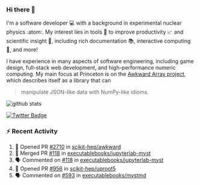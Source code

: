 ### Hi there 👋 

I'm a software developer 💻 with a background in experimental nuclear physics :atom:. My interest lies in tools :wrench: to improve productivity :chart_with_upwards_trend: and scientific insight :telescope:, including rich documentation 📚, interactive computing 🧮, and more! 

I have experience in many aspects of software engineering, including game design, full-stack web development, and high-performance numeric computing. My main focus at Princeton is on the [Awkward Array project](awkward-array.org/), which describes itself as a library that can 
> manipulate JSON-like data with NumPy-like idioms.

![github stats](https://github-readme-stats.vercel.app/api?username=agoose77&show_icons=true&hide_rank=true&hide_title=true&bg_color=30,e76445,904e95&text_color=efe3ec&icon_color=efe3ec)
<!--
**agoose77/agoose77** is a ✨ _special_ ✨ repository because its `README.md` (this file) appears on your GitHub profile.

Here are some ideas to get you started:

- 🔭 I’m currently working on ...
- 🌱 I’m currently learning ...
- 👯 I’m looking to collaborate on ...
- 🤔 I’m looking for help with ...
- 💬 Ask me about ...
- 📫 How to reach me: ...
- 😄 Pronouns: ...
- ⚡ Fun fact: ...
-->

[![Twitter Badge](https://img.shields.io/twitter/follow/agoose77?style=flat-square&logo=Twitter&logoColor=white&color=cornflowerblue)](https://twitter.com/agoose77)

### :zap: Recent Activity

<!--START_SECTION:activity-->
1. 💪 Opened PR [#2710](https://github.com/scikit-hep/awkward/pull/2710) in [scikit-hep/awkward](https://github.com/scikit-hep/awkward)
2. 🎉 Merged PR [#118](https://github.com/executablebooks/jupyterlab-myst/pull/118) in [executablebooks/jupyterlab-myst](https://github.com/executablebooks/jupyterlab-myst)
3. 🗣 Commented on [#118](https://github.com/executablebooks/jupyterlab-myst/pull/118#issuecomment-1718924322) in [executablebooks/jupyterlab-myst](https://github.com/executablebooks/jupyterlab-myst)
4. 💪 Opened PR [#956](https://github.com/scikit-hep/uproot5/pull/956) in [scikit-hep/uproot5](https://github.com/scikit-hep/uproot5)
5. 🗣 Commented on [#593](https://github.com/executablebooks/mystmd/issues/593#issuecomment-1718212068) in [executablebooks/mystmd](https://github.com/executablebooks/mystmd)
<!--END_SECTION:activity-->

